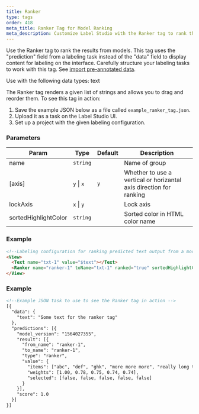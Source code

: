 ```yaml
---
title: Ranker
type: tags
order: 418
meta_title: Ranker Tag for Model Ranking
meta_description: Customize Label Studio with the Ranker tag to rank the predictions from different models to rank model quality in your machine learning and data science projects.
---
```


Use the Ranker tag to rank the results from models. This tag uses the "prediction" field from a labeling task instead of the "data" field to display content for labeling on the interface. Carefully structure your labeling tasks to work with this tag. See [import pre-annotated data](../guide/predictions.html).

Use with the following data types: text

The Ranker tag renders a given list of strings and allows you to drag and reorder them.
To see this tag in action:
1. Save the example JSON below as a file called <code>example_ranker_tag.json</code>.
2. Upload it as a task on the Label Studio UI.
3. Set up a project with the given labeling configuration.

### Parameters

| Param | Type | Default | Description |
| --- | --- | --- | --- |
| name | <code>string</code> |  | Name of group |
| [axis] | <code>y</code> \| <code>x</code> | <code>y</code> | Whether to use a vertical or horizantal axis direction for ranking |
| lockAxis | <code>x</code> \| <code>y</code> |  | Lock axis |
| sortedHighlightColor | <code>string</code> |  | Sorted color in HTML color name |

### Example
```html
<!--Labeling configuration for ranking predicted text output from a model -->
<View>
  <Text name="txt-1" value="$text"></Text>
  <Ranker name="ranker-1" toName="txt-1" ranked="true" sortedHighlightColor="red"></Ranker>
</View>
```
### Example
```html
<!--Example JSON task to use to see the Ranker tag in action -->
[{
  "data": {
    "text": "Some text for the ranker tag"
  },
  "predictions": [{
    "model_version": "1564027355",
    "result": [{
      "from_name": "ranker-1",
      "to_name": "ranker-1",
      "type": "ranker",
      "value": {
        "items": ["abc", "def", "ghk", "more more more", "really long text"],
        "weights": [1.00, 0.78, 0.75, 0.74, 0.74],
        "selected": [false, false, false, false, false]
      }
    }],
    "score": 1.0
  }]
}]
```
